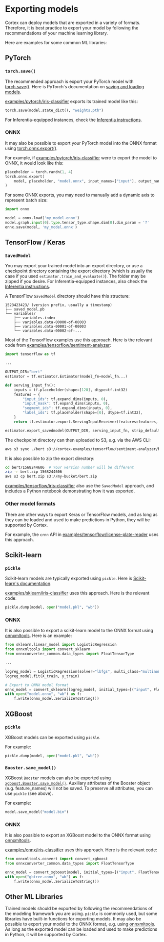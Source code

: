 # Exporting models

Cortex can deploy models that are exported in a variety of formats. Therefore, it is best practice to export your model by following the recommendations of your machine learning library.

Here are examples for some common ML libraries:

## PyTorch

### `torch.save()`

The recommended approach is export your PyTorch model with [torch.save()](https://pytorch.org/docs/stable/torch.html?highlight=save#torch.save). Here is PyTorch's documentation on [saving and loading models](https://pytorch.org/tutorials/beginner/saving_loading_models.html).

<!-- CORTEX_VERSION_MINOR -->
[examples/pytorch/iris-classifier](https://github.com/cortexlabs/cortex/blob/master/examples/pytorch/iris-classifier) exports its trained model like this:

```python
torch.save(model.state_dict(), "weights.pth")
```

For Inferentia-equipped instances, check the [Inferentia instructions](inferentia.md#neuron).

### ONNX

It may also be possible to export your PyTorch model into the ONNX format using [torch.onnx.export()](https://pytorch.org/docs/stable/onnx.html#torch.onnx.export).

<!-- CORTEX_VERSION_MINOR -->
For example, if [examples/pytorch/iris-classifier](https://github.com/cortexlabs/cortex/blob/master/examples/pytorch/iris-classifier) were to export the model to ONNX, it would look like this:

```python
placeholder = torch.randn(1, 4)
torch.onnx.export(
    model, placeholder, "model.onnx", input_names=["input"], output_names=["species"]
)
```

For some ONNX exports, you may need to manually add a dynamic axis to represent batch size:

```python
import onnx

model = onnx.load('my_model.onnx')
model.graph.input[0].type.tensor_type.shape.dim[0].dim_param = '?'
onnx.save(model, 'my_model.onnx')
```

## TensorFlow / Keras

### `SavedModel`

You may export your trained model into an export directory, or use a checkpoint directory containing the export directory (which is usually the case if you used `estimator.train_and_evaluate()`). The folder may be zipped if you desire. For Inferentia-equipped instances, also check the [Inferentia instructions](inferentia.md#neuron).

A TensorFlow `SavedModel` directory should have this structure:

```text
1523423423/ (version prefix, usually a timestamp)
├── saved_model.pb
└── variables/
    ├── variables.index
    ├── variables.data-00000-of-00003
    ├── variables.data-00001-of-00003
    └── variables.data-00002-of-...
```

<!-- CORTEX_VERSION_MINOR -->
Most of the TensorFlow examples use this approach. Here is the relevant code from [examples/tensorflow/sentiment-analyzer](https://github.com/cortexlabs/cortex/blob/master/examples/tensorflow/sentiment-analyzer):

```python
import tensorflow as tf

...

OUTPUT_DIR="bert"
estimator = tf.estimator.Estimator(model_fn=model_fn...)

def serving_input_fn():
    inputs = tf.placeholder(shape=[128], dtype=tf.int32)
    features = {
        "input_ids": tf.expand_dims(inputs, 0),
        "input_mask": tf.expand_dims(inputs, 0),
        "segment_ids": tf.expand_dims(inputs, 0),
        "label_ids": tf.placeholder(shape=[0], dtype=tf.int32),
    }
    return tf.estimator.export.ServingInputReceiver(features=features, receiver_tensors=inputs)

estimator.export_savedmodel(OUTPUT_DIR, serving_input_fn, strip_default_attrs=True)
```

The checkpoint directory can then uploaded to S3, e.g. via the AWS CLI:

```bash
aws s3 sync ./bert s3://cortex-examples/tensorflow/sentiment-analyzer/bert
```

It is also possible to zip the export directory:

```bash
cd bert/1568244606  # Your version number will be different
zip -r bert.zip 1568244606
aws s3 cp bert.zip s3://my-bucket/bert.zip
```

<!-- CORTEX_VERSION_MINOR -->
[examples/tensorflow/iris-classifier](https://github.com/cortexlabs/cortex/blob/master/examples/tensorflow/iris-classifier) also use the `SavedModel` approach, and includes a Python notebook demonstrating how it was exported.

### Other model formats

There are other ways to export Keras or TensorFlow models, and as long as they can be loaded and used to make predictions in Python, they will be supported by Cortex.

<!-- CORTEX_VERSION_MINOR -->
For example, the `crnn` API in [examples/tensorflow/license-plate-reader](https://github.com/cortexlabs/cortex/blob/master/examples/tensorflow/license-plate-reader) uses this approach.

## Scikit-learn

### `pickle`

Scikit-learn models are typically exported using `pickle`. Here is [Scikit-learn's documentation](https://scikit-learn.org/stable/modules/model_persistence.html).

<!-- CORTEX_VERSION_MINOR -->
[examples/sklearn/iris-classifier](https://github.com/cortexlabs/cortex/blob/master/examples/sklearn/iris-classifier) uses this approach. Here is the relevant code:

```python
pickle.dump(model, open("model.pkl", "wb"))
```

### ONNX

It is also possible to export a scikit-learn model to the ONNX format using [onnxmltools](https://github.com/onnx/onnxmltools). Here is an example:

```python
from sklearn.linear_model import LogisticRegression
from onnxmltools import convert_sklearn
from onnxconverter_common.data_types import FloatTensorType

...

logreg_model = LogisticRegression(solver="lbfgs", multi_class="multinomial")
logreg_model.fit(X_train, y_train)

# Export to ONNX model format
onnx_model = convert_sklearn(logreg_model, initial_types=[("input", FloatTensorType([1, 4]))])
with open("model.onnx", "wb") as f:
    f.write(onnx_model.SerializeToString())
```

## XGBoost

### `pickle`

XGBoost models can be exported using `pickle`.

For example:

```python
pickle.dump(model, open("model.pkl", "wb"))
```

### `Booster.save_model()`

XGBoost `Booster` models can also be exported using [`xgboost.Booster.save_model()`](https://xgboost.readthedocs.io/en/latest/python/python_api.html#xgboost.Booster.save_model). Auxiliary attributes of the Booster object (e.g. feature_names) will not be saved. To preserve all attributes, you can use `pickle` (see above).

For example:

```python
model.save_model("model.bin")
```

### ONNX

It is also possible to export an XGBoost model to the ONNX format using [onnxmltools](https://github.com/onnx/onnxmltools).

<!-- CORTEX_VERSION_MINOR -->
[examples/onnx/iris-classifier](https://github.com/cortexlabs/cortex/blob/master/examples/onnx/iris-classifier) uses this approach. Here is the relevant code:

```python
from onnxmltools.convert import convert_xgboost
from onnxconverter_common.data_types import FloatTensorType

onnx_model = convert_xgboost(model, initial_types=[("input", FloatTensorType([1, 4]))])
with open("gbtree.onnx", "wb") as f:
    f.write(onnx_model.SerializeToString())
```

## Other ML Libraries

Trained models should be exported by following the recommendations of the modeling framework you are using. `pickle` is commonly used, but some libraries have built-in functions for exporting models. It may also be possible to export your model to the ONNX format, e.g. using [onnxmltools](https://github.com/onnx/onnxmltools). As long as the exported model can be loaded and used to make predictions in Python, it will be supported by Cortex.
